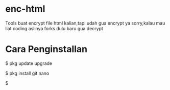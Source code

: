 # enc-html

Tools buat encrypt file html kalian,tapi udah gua encrypt ya sorry,kalau mau liat coding aslinya forks dulu baru gua decrypt

# Cara Penginstallan

$ pkg update upgrade

$ pkg install git nano

$ 
